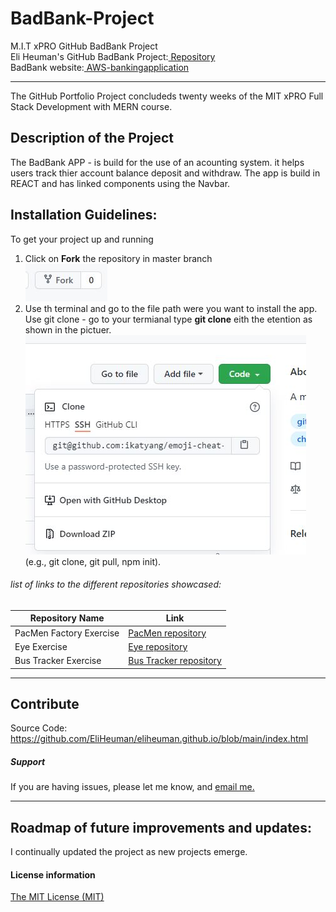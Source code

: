 # BadBank-Project
M.I.T xPRO GitHub BadBank Project<br>
Eli Heuman's GitHub BadBank Project:<a href="https://github.com/EliHeuman/eliheuman.github.io"> Repository</a><br>
BadBank website:<a href=https://eli-heumanbankingapplication.s3.amazonaws.com/index.html> AWS-bankingapplication</a>
___

The GitHub Portfolio Project concludeds twenty weeks of the MIT xPRO Full Stack Development with MERN course.

## Description of the Project 
The BadBank APP - is build for the use of an acounting system. it helps users track thier account balance deposit and withdraw.
The app is build in REACT and has linked components using the Navbar.

## Installation Guidelines:
To get your project up and running<br>
1. Click on **Fork** the repository in master branch<br>
![Image of Fork Button](https://github.com/EliHeuman/badbankapp/blob/master/Fork.JPG?raw=true)<br>
2. Use th terminal and go to the file path were you want to install the app. Use git clone - go to your termianal type **git clone** eith the etention as shown in the pictuer.<br>
![Image of Clone Button](https://github.com/EliHeuman/badbankapp/blob/master/Clone.JPG?raw=true)<br>
(e.g., git clone, git pull, npm init).

###### list of links to the different repositories showcased:
Repository Name  | Link
-------------|--------------------
PacMen Factory Exercise | <a href="https://github.com/EliHeuman/PacMen-Factory-Exercise">PacMen repository</a>
Eye Exercise | <a href="https://github.com/EliHeuman/Eye">Eye repository</a>
Bus Tracker Exercise| <a href="https://github.com/EliHeuman/Real-Time-Bus-Tracker">Bus Tracker repository</a>
___
## Contribute
Source Code: https://github.com/EliHeuman/eliheuman.github.io/blob/main/index.html

##### Support
If you are having issues, please let me know, and <a href="mailto:biz.elih@gmail.com"> email me.</a>
___
## Roadmap of future improvements and updates:
I continually updated the project as new projects emerge.

#### License information

<a href="http://eliheuman.github.io/License.txt">The MIT License (MIT)</a>

